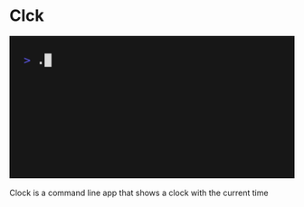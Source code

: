 # Clck

![A demo of working clock](https://github.com/nicolecomputer/clck/raw/main/demo.gif)

Clock is a command line app that shows a clock with the current time
